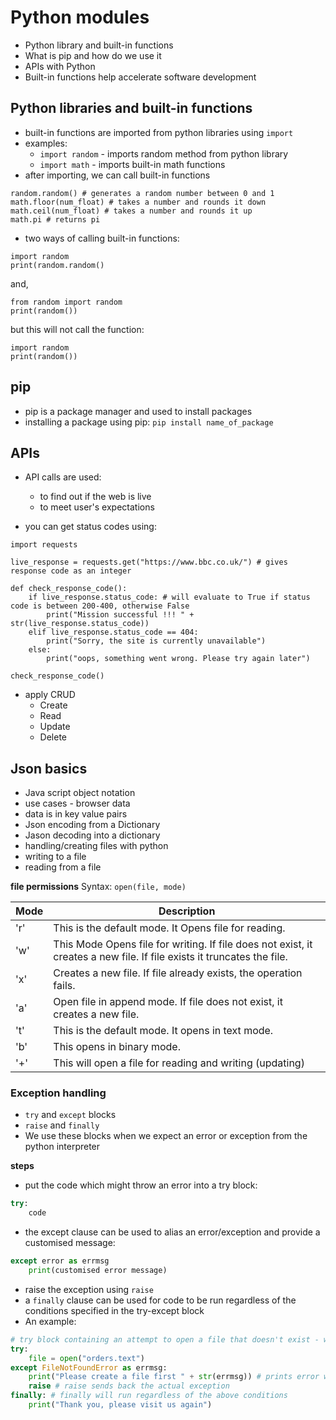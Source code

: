 # Python modules

- Python library and built-in functions
- What is pip and how do we use it
- APIs with Python
- Built-in functions help accelerate software development

## Python libraries and built-in functions
- built-in functions are imported from python libraries using ```import```
- examples:
    - ```import random``` - imports random method from python library 
    - ```import math``` - imports built-in math functions
- after importing, we can call built-in functions
```
random.random() # generates a random number between 0 and 1
math.floor(num_float) # takes a number and rounds it down
math.ceil(num_float) # takes a number and rounds it up
math.pi # returns pi
```
- two ways of calling built-in functions:
```
import random
print(random.random()
```
and,
```
from random import random
print(random())
```
but this will not call the function:
```
import random
print(random())
```
## pip
- pip is a package manager and used to install packages
- installing a package using pip: ```pip install name_of_package```

## APIs
- API calls are used:
    - to find out if the web is live
    - to meet user's expectations
    
- you can get status codes using:
```
import requests

live_response = requests.get("https://www.bbc.co.uk/") # gives response code as an integer

def check_response_code():
    if live_response.status_code: # will evaluate to True if status code is between 200-400, otherwise False
        print("Mission successful !!! " + str(live_response.status_code))
    elif live_response.status_code == 404:
        print("Sorry, the site is currently unavailable")
    else:
        print("oops, something went wrong. Please try again later")

check_response_code()
```
- apply CRUD
    - Create
    - Read
    - Update
    - Delete
  
## Json basics
- Java script object notation
- use cases - browser data
- data is in key value pairs
- Json encoding from a Dictionary
- Jason decoding into a dictionary
- handling/creating files with python
- writing to a file
- reading from a file    

**file permissions**
Syntax: ```open(file, mode)```

|Mode | Description|
|----|----|
|'r'|This is the default mode. It Opens file for reading.|
|'w'|This Mode Opens file for writing. If file does not exist, it creates a new file. If file exists it truncates the file.|
|'x'|Creates a new file. If file already exists, the operation fails.|
|'a'|Open file in append mode. If file does not exist, it creates a new file.|
|'t'|This is the default mode. It opens in text mode.
|'b'|This opens in binary mode.
|'+'|This will open a file for reading and writing (updating)
### Exception handling
- ```try``` and ```except``` blocks
- ```raise``` and ```finally```
- We use these blocks when we expect an error or exception from the python interpreter

**steps**
- put the code which might throw an error into a try block:
```python
try:
    code
```
- the except clause can be used to alias an error/exception and provide a customised message:
```python
except error as errmsg
    print(customised error message)
```
- raise the exception using ```raise```
- a ```finally``` clause can be used for code to be run regardless of the conditions specified in the try-except block
- An example:
```python
# try block containing an attempt to open a file that doesn't exist - will throw a FileNotFoundError
try:
    file = open("orders.text")
except FileNotFoundError as errmsg:
    print("Please create a file first " + str(errmsg)) # prints error with a customised message
    raise # raise sends back the actual exception
finally: # finally will run regardless of the above conditions
    print("Thank you, please visit us again")
```
